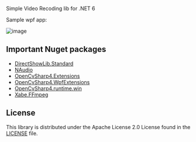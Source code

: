 Simple Video Recoding lib for .NET 6

Sample wpf app:

![image](https://github.com/rustam-aytbekoff/VideoRecorder/assets/45448359/efe72f33-49cd-44b9-88e4-3aed7b8fbbbc)

## Important Nuget packages
- [DirectShowLib.Standard](https://www.nuget.org/packages/DirectShowLib.Standard)
- [NAudio](https://www.nuget.org/packages/NAudio)
- [OpenCvSharp4.Extensions](https://www.nuget.org/packages/OpenCvSharp4.Extensions)
- [OpenCvSharp4.WpfExtensions](https://www.nuget.org/packages/OpenCvSharp4.WpfExtensions)
- [OpenCvSharp4.runtime.win](https://www.nuget.org/packages/OpenCvSharp4.runtime.win)
- [Xabe.FFmpeg](https://www.nuget.org/packages/Xabe.FFmpeg)

## License

This library is distributed under the Apache License 2.0 License found in the [LICENSE](./LICENSE) file.
